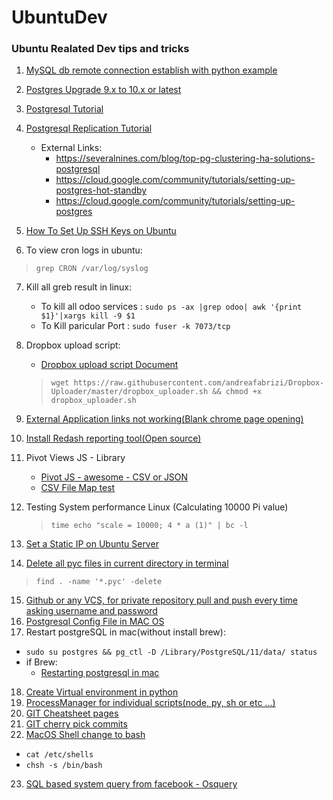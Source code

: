 # UbuntuDev

### Ubuntu Realated Dev tips and tricks

1. [MySQL db remote connection establish with python example](mysql%20db%20remote%20connection%20establish%20with%20python%20example.txt)

2. [Postgres Upgrade 9.x to 10.x or latest](Postgres_upgrade_9.x%20to%2010.x.md)

3. [Postgresql Tutorial](https://www.systemcodegeeks.com/databases/postgresql/postgresql-database-tutorial/)

4. [Postgresql Replication Tutorial](https://www.systemcodegeeks.com/databases/postgresql/postgresql-hot-standby-database-replication/)
   - External Links:
     * https://severalnines.com/blog/top-pg-clustering-ha-solutions-postgresql
     * https://cloud.google.com/community/tutorials/setting-up-postgres-hot-standby
     * https://cloud.google.com/community/tutorials/setting-up-postgres

5. [How To Set Up SSH Keys on Ubuntu](rsync_ssh_copy_commands.sh)

6. To view cron logs in ubuntu:
> `grep CRON /var/log/syslog`

7. Kill all greb result in linux:
   - To kill all odoo services : `sudo ps -ax |grep odoo| awk '{print $1}'|xargs kill -9 $1`
   -  To Kill paricular Port : `sudo fuser -k 7073/tcp`

8. Dropbox upload script:
   * [Dropbox upload script Document](https://www.addictivetips.com/ubuntu-linux-tips/use-dropbox-from-the-linux-command-line/)
   > `wget https://raw.githubusercontent.com/andreafabrizi/Dropbox-Uploader/master/dropbox_uploader.sh && chmod +x dropbox_uploader.sh`
    
9. [External Application links not working(Blank chrome page opening)](https://askubuntu.com/questions/689449/external-links-are-opened-as-blank-tabs-in-new-browser-window-in-chrome)
    

10. [Install Redash reporting tool(Open source)](Redash/)

11. Pivot Views JS - Library
    * [Pivot JS - awesome - CSV or JSON](https://pivottable.js.org/examples/index.html)
    * [CSV File Map test](https://pivottable.js.org/examples/mps_csv.html)

12. Testing System performance Linux (Calculating 10000 Pi value)
    > `time echo "scale = 10000; 4 * a (1)" | bc -l`

13. [Set a Static IP on Ubuntu Server](https://www.howtoforge.com/linux-basics-set-a-static-ip-on-ubuntu)
14. [Delete all pyc files in current directory in terminal](https://blog.mozilla.org/webdev/2015/10/27/eradicating-those-nasty-pyc-files/)
   > `find . -name '*.pyc' -delete`
15. [Github or any VCS, for private repository pull and push every time asking username and password](github_credentials_setup.md)
16. [Postgresql Config File in  MAC OS](https://til.codes/postgresql-how-to-find-pg_hba-conf-file-using-mac-os-x/)
17. Restart postgreSQL in mac(without install brew):
  - `sudo su postgres && pg_ctl -D /Library/PostgreSQL/11/data/ status`
  - if Brew:
      * [Restarting postgresql in mac](https://tableplus.com/blog/2018/10/how-to-start-stop-restart-postgresql-server.html)
18. [Create Virtual environment in python](Create_virtual_environment.md)
19. [ProcessManager for individual scripts(node, py, sh or etc ...)](ProcessManager_for_microservices.md)
20. [GIT Cheatsheet pages](https://www.atlassian.com/dam/jcr:8132028b-024f-4b6b-953e-e68fcce0c5fa/atlassian-git-cheatsheet.pdf)
21. [GIT cherry pick commits](https://www.devroom.io/2010/06/10/cherry-picking-specific-commits-from-another-branch/)
22. [MacOS Shell change to bash](https://www.cyberciti.biz/faq/change-default-shell-to-bash-on-macos-catalina/) 
   - `cat /etc/shells`
   - `chsh -s /bin/bash`
23. [SQL based system query from facebook - Osquery](https://osquery.io)
